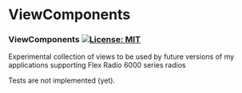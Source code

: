 # ViewComponents

### ViewComponents [![License: MIT](https://img.shields.io/badge/License-MIT-yellow.svg)](https://en.wikipedia.org/wiki/MIT_License)

Experimental collection of views to be used by future versions of my applications supporting Flex Radio 6000 series radios

Tests are not implemented (yet).
